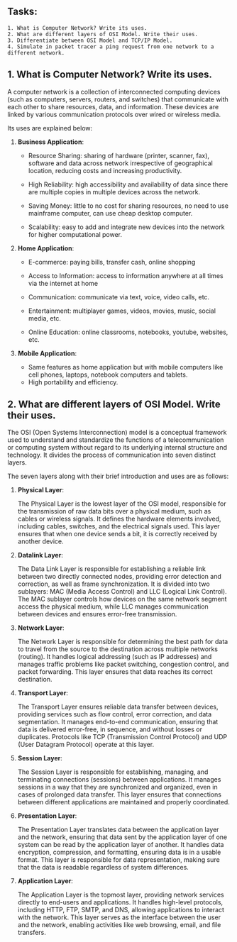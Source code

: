 ## Tasks:
    1. What is Computer Network? Write its uses.
    2. What are different layers of OSI Model. Write their uses.
    3. Differentiate between OSI Model and TCP/IP Model.
    4. Simulate in packet tracer a ping request from one network to a different network.
  
## 1. What is Computer Network? Write its uses.

A computer network is a collection of interconnected computing devices (such as computers, servers, routers, and switches) that communicate with each other to share resources, data, and information. These devices are linked by various communication protocols over wired or wireless media.

Its uses are explained below:

1. **Business Application**:
   
    - Resource Sharing: sharing of hardware (printer, scanner, fax), software and data across network irrespective of geographical location, reducing costs and increasing productivity.
   
    - High Reliability: high accessibility and availability of data since there are multiple copies in multiple devices across the network.
   
    - Saving Money: little to no cost for sharing resources, no need to use mainframe computer, can use cheap desktop computer.
   
    - Scalability: easy to add and integrate new devices into the network for higher computational power.

2. **Home Application**:

    - E-commerce: paying bills, transfer cash, online shopping
      
    - Access to Information: access to information anywhere at all times via the internet at home
      
    - Communication: communicate via text, voice, video calls, etc.
      
    - Entertainment: multiplayer games, videos, movies, music, social media, etc.
      
    - Online Education: online classrooms, notebooks, youtube, websites, etc.
      
3. **Mobile Application**:
   
    - Same features as home application but with mobile computers like cell phones, laptops, notebook computers and tablets.
    - High portability and efficiency.
 
## 2. What are different layers of OSI Model. Write their uses.

The OSI (Open Systems Interconnection) model is a conceptual framework used to understand and standardize the functions of a telecommunication or computing system without regard to its underlying internal structure and technology. It divides the process of communication into seven distinct layers.

The seven layers along with their brief introduction and uses are as follows:

1. **Physical Layer**:

    The Physical Layer is the lowest layer of the OSI model, responsible for the transmission of raw data bits over a physical medium, such as cables or wireless signals. It defines the hardware elements involved, including cables, switches, and the electrical signals used. This layer ensures that when one device sends a bit, it is correctly received by another device.
2. **Datalink Layer**:

    The Data Link Layer is responsible for establishing a reliable link between two directly connected nodes, providing error detection and correction, as well as frame synchronization. It is divided into two sublayers: MAC (Media Access Control) and LLC (Logical Link Control). The MAC sublayer controls how devices on the same network segment access the physical medium, while LLC manages communication between devices and ensures error-free transmission.
3. **Network Layer**:

    The Network Layer is responsible for determining the best path for data to travel from the source to the destination across multiple networks (routing). It handles logical addressing (such as IP addresses) and manages traffic problems like packet switching, congestion control, and packet forwarding. This layer ensures that data reaches its correct destination.
4. **Transport Layer**:

    The Transport Layer ensures reliable data transfer between devices, providing services such as flow control, error correction, and data segmentation. It manages end-to-end communication, ensuring that data is delivered error-free, in sequence, and without losses or duplicates. Protocols like TCP (Transmission Control Protocol) and UDP (User Datagram Protocol) operate at this layer.
5. **Session Layer**:

    The Session Layer is responsible for establishing, managing, and terminating connections (sessions) between applications. It manages sessions in a way that they are synchronized and organized, even in cases of prolonged data transfer. This layer ensures that connections between different applications are maintained and properly coordinated.
6. **Presentation Layer**:

    The Presentation Layer translates data between the application layer and the network, ensuring that data sent by the application layer of one system can be read by the application layer of another. It handles data encryption, compression, and formatting, ensuring data is in a usable format. This layer is responsible for data representation, making sure that the data is readable regardless of system differences.
7. **Application Layer**:

    The Application Layer is the topmost layer, providing network services directly to end-users and applications. It handles high-level protocols, including HTTP, FTP, SMTP, and DNS, allowing applications to interact with the network. This layer serves as the interface between the user and the network, enabling activities like web browsing, email, and file transfers.



